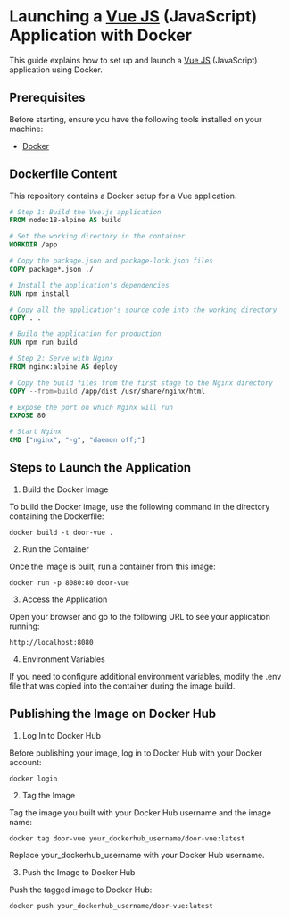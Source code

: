 # Launching a [Vue JS](https://vuejs.org/docs) (JavaScript) Application with Docker

This guide explains how to set up and launch a [Vue JS](https://vuejs.org/docs) (JavaScript) application using Docker.

## Prerequisites

Before starting, ensure you have the following tools installed on your machine:

- [Docker](https://www.docker.com/products/docker-desktop)

## Dockerfile Content

This repository contains a Docker setup for a Vue application.

```Dockerfile
# Step 1: Build the Vue.js application
FROM node:18-alpine AS build

# Set the working directory in the container
WORKDIR /app

# Copy the package.json and package-lock.json files
COPY package*.json ./

# Install the application's dependencies
RUN npm install

# Copy all the application's source code into the working directory
COPY . .

# Build the application for production
RUN npm run build

# Step 2: Serve with Nginx
FROM nginx:alpine AS deploy

# Copy the build files from the first stage to the Nginx directory
COPY --from=build /app/dist /usr/share/nginx/html

# Expose the port on which Nginx will run
EXPOSE 80

# Start Nginx
CMD ["nginx", "-g", "daemon off;"]

```
## Steps to Launch the Application

1. Build the Docker Image

To build the Docker image, use the following command in the directory containing the Dockerfile:

```
docker build -t door-vue .
```

2. Run the Container

Once the image is built, run a container from this image:

```
docker run -p 8080:80 door-vue
```

3. Access the Application

Open your browser and go to the following URL to see your application running:

```
http://localhost:8080
```

4. Environment Variables

If you need to configure additional environment variables, modify the .env file that was copied into the container during the image build.

## Publishing the Image on Docker Hub

1. Log In to Docker Hub

Before publishing your image, log in to Docker Hub with your Docker account:

```
docker login
```

2. Tag the Image

Tag the image you built with your Docker Hub username and the image name:

```
docker tag door-vue your_dockerhub_username/door-vue:latest
```
Replace your_dockerhub_username with your Docker Hub username.

3. Push the Image to Docker Hub

Push the tagged image to Docker Hub:

```
docker push your_dockerhub_username/door-vue:latest
```
